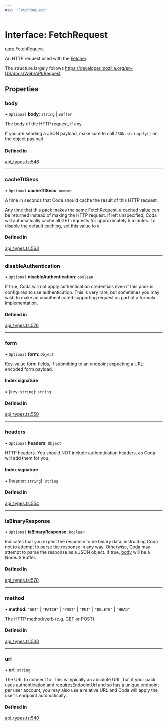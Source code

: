 ```yaml
---
nav: "FetchRequest"
---
```

# Interface: FetchRequest

[core](../modules/core.md).FetchRequest

An HTTP request used with the [Fetcher](core.Fetcher.md).

The structure largely follows https://developer.mozilla.org/en-US/docs/Web/API/Request

## Properties

### body

• `Optional` **body**: `string` \| `Buffer`

The body of the HTTP request, if any.

If you are sending a JSON payload, make sure to call `JSON.stringify()` on the object payload.

#### Defined in

[api_types.ts:546](https://github.com/coda/packs-sdk/blob/main/api_types.ts#L546)

___

### cacheTtlSecs

• `Optional` **cacheTtlSecs**: `number`

A time in seconds that Coda should cache the result of this HTTP request.

Any time that this pack makes the same FetchRequest, a cached value can be returned
instead of making the HTTP request. If left unspecified, Coda will automatically
cache all GET requests for approximately 5 minutes. To disable the default caching,
set this value to `0`.

#### Defined in

[api_types.ts:563](https://github.com/coda/packs-sdk/blob/main/api_types.ts#L563)

___

### disableAuthentication

• `Optional` **disableAuthentication**: `boolean`

If true, Coda will not apply authentication credentials even if this pack is
configured to use authentication. This is very rare, but sometimes you may
wish to make an unauthenticated supporting request as part of a formula implementation.

#### Defined in

[api_types.ts:576](https://github.com/coda/packs-sdk/blob/main/api_types.ts#L576)

___

### form

• `Optional` **form**: `Object`

Key-value form fields, if submitting to an endpoint expecting a URL-encoded form payload.

#### Index signature

▪ [key: `string`]: `string`

#### Defined in

[api_types.ts:550](https://github.com/coda/packs-sdk/blob/main/api_types.ts#L550)

___

### headers

• `Optional` **headers**: `Object`

HTTP headers. You should NOT include authentication headers, as Coda will add them for you.

#### Index signature

▪ [header: `string`]: `string`

#### Defined in

[api_types.ts:554](https://github.com/coda/packs-sdk/blob/main/api_types.ts#L554)

___

### isBinaryResponse

• `Optional` **isBinaryResponse**: `boolean`

Indicates that you expect the response to be binary data, instructing Coda
not to attempt to parse the response in any way. Otherwise, Coda may attempt
to parse the response as a JSON object. If true, [body](core.FetchResponse.md#body)
will be a NodeJS Buffer.

#### Defined in

[api_types.ts:570](https://github.com/coda/packs-sdk/blob/main/api_types.ts#L570)

___

### method

• **method**: ``"GET"`` \| ``"PATCH"`` \| ``"POST"`` \| ``"PUT"`` \| ``"DELETE"`` \| ``"HEAD"``

The HTTP method/verb (e.g. GET or POST).

#### Defined in

[api_types.ts:533](https://github.com/coda/packs-sdk/blob/main/api_types.ts#L533)

___

### url

• **url**: `string`

The URL to connect to. This is typically an absolute URL, but if your
pack uses authentication and [requiresEndpointUrl](core.BaseAuthentication.md#requiresendpointurl) and so has a unique
endpoint per user account, you may also use a relative URL and Coda will
apply the user's endpoint automatically.

#### Defined in

[api_types.ts:540](https://github.com/coda/packs-sdk/blob/main/api_types.ts#L540)
